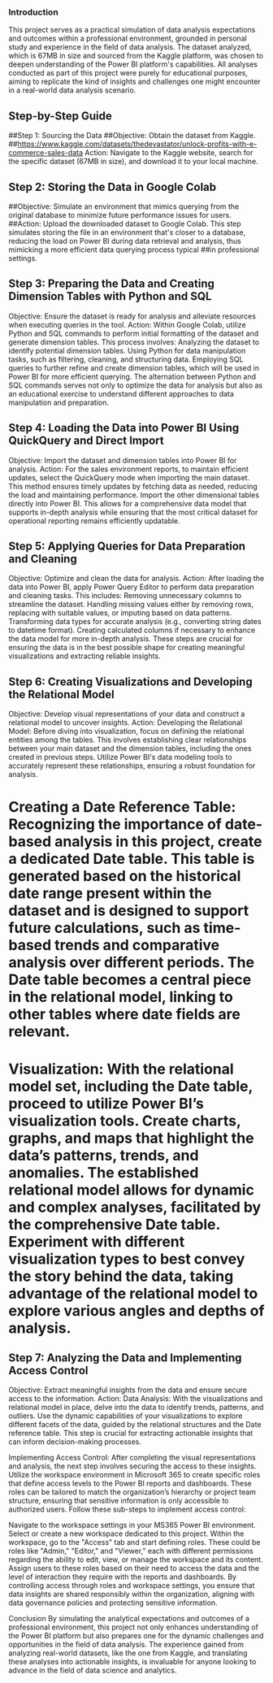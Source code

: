 ### Introduction
This project serves as a practical simulation of data analysis expectations and outcomes within a professional environment, grounded in personal study and experience in the field of data analysis. The dataset analyzed, which is 67MB in size and sourced from the Kaggle platform, was chosen to deepen understanding of the Power BI platform's capabilities. All analyses conducted as part of this project were purely for educational purposes, aiming to replicate the kind of insights and challenges one might encounter in a real-world data analysis scenario.

## Step-by-Step Guide
##Step 1: Sourcing the Data
##Objective: Obtain the dataset from Kaggle.
##https://www.kaggle.com/datasets/thedevastator/unlock-profits-with-e-commerce-sales-data
Action: Navigate to the Kaggle website, search for the specific dataset (67MB in size), and download it to your local machine.

## Step 2: Storing the Data in Google Colab
##Objective: Simulate an environment that mimics querying from the original database to minimize future performance issues for users.
##Action: Upload the downloaded dataset to Google Colab. This step simulates storing the file in an environment that's closer to a database, reducing the load on Power BI during data retrieval and analysis, thus mimicking a more efficient data querying process typical ##in professional settings.

## Step 3: Preparing the Data and Creating Dimension Tables with Python and SQL
Objective: Ensure the dataset is ready for analysis and alleviate resources when executing queries in the tool.
Action: Within Google Colab, utilize Python and SQL commands to perform initial formatting of the dataset and generate dimension tables. This process involves:
Analyzing the dataset to identify potential dimension tables.
Using Python for data manipulation tasks, such as filtering, cleaning, and structuring data.
Employing SQL queries to further refine and create dimension tables, which will be used in Power BI for more efficient querying.
The alternation between Python and SQL commands serves not only to optimize the data for analysis but also as an educational exercise to understand different approaches to data manipulation and preparation.

## Step 4: Loading the Data into Power BI Using QuickQuery and Direct Import
Objective: Import the dataset and dimension tables into Power BI for analysis.
Action:
For the sales environment reports, to maintain efficient updates, select the QuickQuery mode when importing the main dataset. This method ensures timely updates by fetching data as needed, reducing the load and maintaining performance.
Import the other dimensional tables directly into Power BI. This allows for a comprehensive data model that supports in-depth analysis while ensuring that the most critical dataset for operational reporting remains efficiently updatable.

## Step 5: Applying Queries for Data Preparation and Cleaning
Objective: Optimize and clean the data for analysis.
Action: After loading the data into Power BI, apply Power Query Editor to perform data preparation and cleaning tasks. This includes:
Removing unnecessary columns to streamline the dataset.
Handling missing values either by removing rows, replacing with suitable values, or imputing based on data patterns.
Transforming data types for accurate analysis (e.g., converting string dates to datetime format).
Creating calculated columns if necessary to enhance the data model for more in-depth analysis.
These steps are crucial for ensuring the data is in the best possible shape for creating meaningful visualizations and extracting reliable insights.

## Step 6: Creating Visualizations and Developing the Relational Model
Objective: Develop visual representations of your data and construct a relational model to uncover insights.
Action:
Developing the Relational Model: Before diving into visualization, focus on defining the relational entities among the tables. This involves establishing clear relationships between your main dataset and the dimension tables, including the ones created in previous steps. Utilize Power BI's data modeling tools to accurately represent these relationships, ensuring a robust foundation for analysis.

# Creating a Date Reference Table: Recognizing the importance of date-based analysis in this project, create a dedicated Date table. This table is generated based on the historical date range present within the dataset and is designed to support future calculations, such as time-based trends and comparative analysis over different periods. The Date table becomes a central piece in the relational model, linking to other tables where date fields are relevant.

# Visualization: With the relational model set, including the Date table, proceed to utilize Power BI’s visualization tools. Create charts, graphs, and maps that highlight the data’s patterns, trends, and anomalies. The established relational model allows for dynamic and complex analyses, facilitated by the comprehensive Date table. Experiment with different visualization types to best convey the story behind the data, taking advantage of the relational model to explore various angles and depths of analysis.


## Step 7: Analyzing the Data and Implementing Access Control
Objective: Extract meaningful insights from the data and ensure secure access to the information.
Action:
Data Analysis: With the visualizations and relational model in place, delve into the data to identify trends, patterns, and outliers. Use the dynamic capabilities of your visualizations to explore different facets of the data, guided by the relational structures and the Date reference table. This step is crucial for extracting actionable insights that can inform decision-making processes.

Implementing Access Control: After completing the visual representations and analysis, the next step involves securing the access to these insights. Utilize the workspace environment in Microsoft 365 to create specific roles that define access levels to the Power BI reports and dashboards. These roles can be tailored to match the organization’s hierarchy or project team structure, ensuring that sensitive information is only accessible to authorized users. Follow these sub-steps to implement access control:

Navigate to the workspace settings in your MS365 Power BI environment.
Select or create a new workspace dedicated to this project.
Within the workspace, go to the "Access" tab and start defining roles. These could be roles like "Admin," "Editor," and "Viewer," each with different permissions regarding the ability to edit, view, or manage the workspace and its content.
Assign users to these roles based on their need to access the data and the level of interaction they require with the reports and dashboards.
By controlling access through roles and workspace settings, you ensure that data insights are shared responsibly within the organization, aligning with data governance policies and protecting sensitive information.

Conclusion
By simulating the analytical expectations and outcomes of a professional environment, this project not only enhances understanding of the Power BI platform but also prepares one for the dynamic challenges and opportunities in the field of data analysis. The experience gained from analyzing real-world datasets, like the one from Kaggle, and translating these analyses into actionable insights, is invaluable for anyone looking to advance in the field of data science and analytics.
